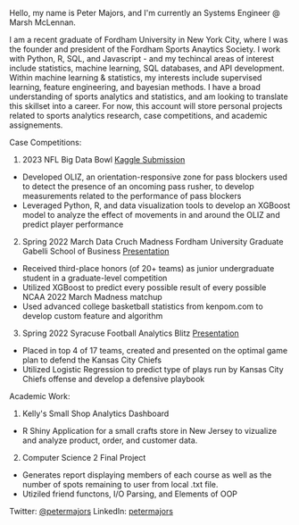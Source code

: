 Hello, my name is Peter Majors, and I'm currently an Systems Engineer @ Marsh McLennan. 

I am a recent graduate of Fordham University in New York City, where I was the founder and president of the Fordham Sports Anaytics Society. I work with Python, R, SQL, and Javascript - and my techincal areas of interest include statistics, machine learning, SQL databases, and API development. Within machine learning & statistics, my interests include supervised learning, feature engineering, and bayesian methods. I have a broad understanding of sports analytics and statistics, and am looking to translate this skillset into a career. For now, this account will store personal projects related to sports analytics research, case competitions, and academic assignements.

Case Competitions:

1. 2023 NFL Big Data Bowl [Kaggle Submission](https://www.kaggle.com/code/petermajors/evaluating-offensive-linemen-using-oliz)
  - Developed OLIZ, an orientation-responsive zone for pass blockers used to detect the presence of an oncoming pass rusher, to develop measurements related to the performance of pass blockers
  - Leveraged Python, R, and data visualization tools to develop an XGBoost model to analyze the effect of movements in and around the OLIZ and predict player performance

2. Spring 2022 March Data Cruch Madness Fordham University Graduate Gabelli School of Business [Presentation](https://docs.google.com/presentation/d/1qrPXnmYQW1HIsacNW7ErcEe8ZhOpBzMTL5QUv9U1mkk/edit#slide=id.gef40e1d453_0_10)
  - Received third-place honors (of 20+ teams) as junior undergraduate student in a graduate-level competition
  - Utilized XGBoost to predict every possible result of every possible NCAA 2022 March Madness matchup
  - Used advanced college basketball statistics from kenpom.com to develop custom feature and algorithm

3. Spring 2022 Syracuse Football Analytics Blitz [Presentation](https://www.linkedin.com/posts/petermajors_2022-football-analytics-blitz-presentation-activity-6903800461774647296-yDIk?utm_source=share&utm_medium=member_desktop)
  - Placed in top 4 of 17 teams, created and presented on the optimal game plan to defend the Kansas City Chiefs
  - Utilized Logistic Regression to predict type of plays run by Kansas City Chiefs offense and develop a defensive playbook

Academic Work:

1. Kelly's Small Shop Analytics Dashboard
  - R Shiny Application for a small crafts store in New Jersey to vizualize and analyze product, order, and customer data.

2. Computer Science 2 Final Project
  - Generates report displaying members of each course as well as the number of spots remaining to user from local .txt file.
  - Utiziled friend functons, I/O Parsing, and Elements of OOP

Twitter: [@petermajors](https://twitter.com/PeterLMajors)
LinkedIn: [petermajors](https://www.linkedin.com/in/petermajors/)
